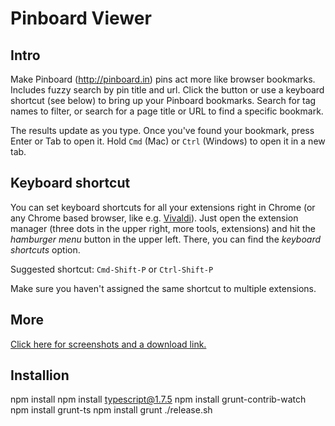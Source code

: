 # Pinboard Viewer

## Intro
Make Pinboard (http://pinboard.in) pins act more like browser bookmarks. Includes fuzzy search by pin title and url.
Click the button or use a keyboard shortcut (see below) to bring up your Pinboard bookmarks. Search for tag names to filter, or search for a page title or URL to find a specific bookmark.

The results update as you type. Once you've found your bookmark, press Enter or Tab to open it. Hold `Cmd` (Mac) or `Ctrl` (Windows) to open it in a new tab.

## Keyboard shortcut

You can set keyboard shortcuts for all your extensions right in Chrome (or any Chrome based browser, like e.g. [Vivaldi](https://vivaldi.com)).
Just open the extension manager (three dots in the upper right, more tools, extensions) and hit the *hamburger menu* button in the upper left. There, you can find the *keyboard shortcuts* option.

Suggested shortcut: `Cmd-Shift-P` or `Ctrl-Shift-P`

Make sure you haven't assigned the same shortcut to multiple extensions.

## More

[Click here for screenshots and a download link.](https://chrome.google.com/webstore/detail/pinboard-viewer/odpfcajfjbfbgbglgmioehbenmdfnnii)

## Installion
npm install npm install typescript@1.7.5
npm install grunt-contrib-watch
npm install grunt-ts
npm install grunt
./release.sh
